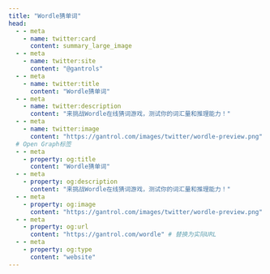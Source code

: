 ```yaml
---
title: "Wordle猜单词"
head:
  - - meta
    - name: twitter:card
      content: summary_large_image
  - - meta
    - name: twitter:site
      content: "@gantrols"
  - - meta
    - name: twitter:title
      content: "Wordle猜单词"
  - - meta
    - name: twitter:description
      content: "来挑战Wordle在线猜词游戏，测试你的词汇量和推理能力！"
  - - meta
    - name: twitter:image
      content: "https://gantrol.com/images/twitter/wordle-preview.png"
  # Open Graph标签
  - - meta
    - property: og:title
      content: "Wordle猜单词"
  - - meta
    - property: og:description
      content: "来挑战Wordle在线猜词游戏，测试你的词汇量和推理能力！"
  - - meta
    - property: og:image
      content: "https://gantrol.com/images/twitter/wordle-preview.png"
  - - meta
    - property: og:url
      content: "https://gantrol.com/wordle" # 替换为实际URL
  - - meta
    - property: og:type
      content: "website"
---
```


<Wordle />

<script setup>
    import Wordle from "./Wordle.vue";
</script>
